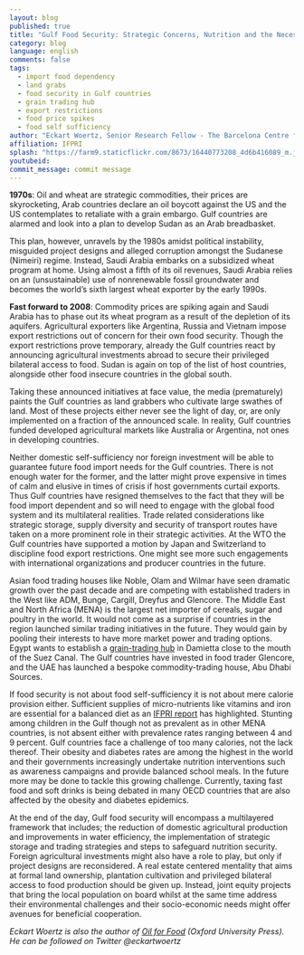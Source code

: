 ```yaml
---
layout: blog
published: true
title: "Gulf Food Security: Strategic Concerns, Nutrition and the Necessity for Trade"
category: blog
language: english
comments: false
tags: 
  - import food dependency
  - land grabs
  - food security in Gulf countries
  - grain trading hub
  - export restrictions
  - food price spikes
  - food self sufficiency
author: "Eckart Woertz, Senior Research Fellow - The Barcelona Centre for International Affairs (CIDOB)"
affiliation: IFPRI
splash: "https://farm9.staticflickr.com/8673/16440773208_4d6b416089_m.jpg"
youtubeid: 
commit_message: commit message
---
```

**1970s**: Oil and wheat are strategic commodities, their prices are skyrocketing, Arab countries declare an oil boycott against the US and the US contemplates to retaliate with a grain embargo. Gulf countries are alarmed and look into a plan to develop Sudan as an Arab breadbasket. 
<!-- more -->

This plan, however, unravels by the 1980s amidst political instability, misguided project designs and alleged corruption amongst the Sudanese (Nimeiri) regime. Instead, Saudi Arabia embarks on a subsidized wheat program at home. Using almost a fifth of its oil revenues, Saudi Arabia relies on an (unsustainable) use of nonrenewable fossil groundwater and becomes the world’s sixth largest wheat exporter by the early 1990s.

**Fast forward to 2008**: Commodity prices are spiking again and Saudi Arabia has to phase out its wheat program as a result of the depletion of its aquifers. Agricultural exporters like Argentina, Russia and Vietnam impose export restrictions out of concern for their own food security. Though the export restrictions prove temporary, already the Gulf countries react by announcing agricultural investments abroad to secure their privileged bilateral access to food. Sudan is again on top of the list of host countries, alongside other food insecure countries in the global south. 

Taking these announced initiatives at face value, the media (prematurely) paints the Gulf countries as land grabbers who cultivate large swathes of land. Most of these projects either never see the light of day, or, are only implemented on a fraction of the announced scale. In reality, Gulf countries funded developed agricultural markets like Australia or Argentina, not ones in developing countries.

Neither domestic self-sufficiency nor foreign investment will be able to guarantee future food import needs for the Gulf countries. There is not enough water for the former, and the latter might prove expensive in times of calm and elusive in times of crisis if host governments curtail exports. Thus Gulf countries have resigned themselves to the fact that they will be food import dependent and so will need to engage with the global food system and its multilateral realities. Trade related considerations like strategic storage, supply diversity and security of transport routes have taken on a more prominent role in their strategic activities. At the WTO the Gulf countries have supported a motion by Japan and Switzerland to discipline food export restrictions. One might see more such engagements with international organizations and producer countries in the future. 

Asian food trading houses like Noble, Olam and Wilmar have seen dramatic growth over the past decade and are competing with established traders in the West like ADM, Bunge, Cargill, Dreyfus and Glencore. The Middle East and North Africa (MENA) is the largest net importer of cereals, sugar and poultry in the world. It would not come as a surprise if countries in the region launched similar trading initiatives in the future. They would gain by pooling their interests to have more market power and trading options. Egypt wants to establish a [grain-trading hub](http://www.egyptembassy.net/news/new-logistic-center-for-cereals-and-grains-trade-located-in-damietta/) in Damietta close to the mouth of the Suez Canal. The Gulf countries have invested in food trader Glencore, and the UAE has launched a bespoke commodity-trading house, Abu Dhabi Sources.

If food security is not about food self-sufficiency it is not about mere calorie provision either. Sufficient supplies of micro-nutrients like vitamins and iron are essential for a balanced diet as an [IFPRI report](http://www.ifpri.org/sites/default/files/publications/pr25.pdf) has highlighted. Stunting among children in the Gulf though not as prevalent as in other MENA countries, is not absent either with prevalence rates ranging between 4 and 9 percent. Gulf countries face a challenge of too many calories, not the lack thereof. Their obesity and diabetes rates are among the highest in the world and their governments increasingly undertake nutrition interventions such as awareness campaigns and provide balanced school meals. In the future more may be done to tackle this growing challenge. Currently, taxing fast food and soft drinks is being debated in many OECD countries that are also affected by the obesity and diabetes epidemics. 

At the end of the day, Gulf food security will encompass a multilayered framework that includes; the reduction of domestic agricultural production and improvements in water efficiency, the implementation of strategic storage and trading strategies and steps to safeguard nutrition security. Foreign agricultural investments might also have a role to play, but only if project designs are reconsidered. A real estate centered mentality that aims at formal land ownership, plantation cultivation and privileged bilateral access to food production should be given up. Instead, joint equity projects that bring the local population on board whilst at the same time address their environmental challenges and their socio-economic needs might offer avenues for beneficial cooperation.


_Eckart Woertz is also the author of [Oil for Food](http://ukcatalogue.oup.com/product/9780198729396.do) (Oxford University Press). He can be followed on Twitter @eckartwoertz_